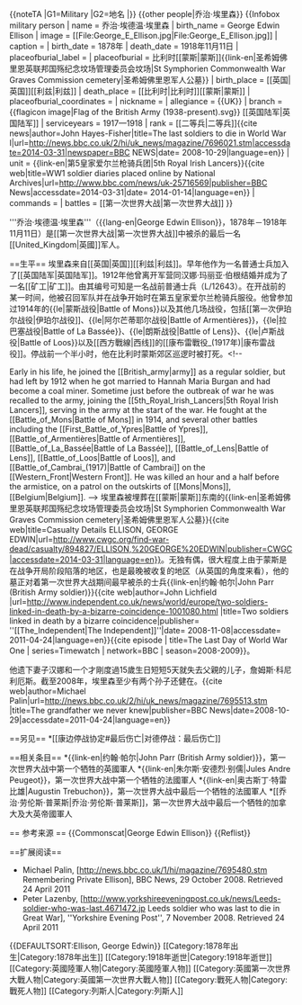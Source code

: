 {{noteTA
|G1=Military
|G2=地名
|}}
{{other people|乔治·埃里森}}
{{Infobox military person
| name          = 乔治·埃德温·埃里森
| birth_name          = George Edwin Ellison
| image         = [[File:George_E_Ellison.jpg|File:George_E_Ellison.jpg]]
| caption       = <!-- Deleted image removed:   -->
| birth_date    = 1878年
| death_date    = 1918年11月11日<ref name="CWGC"/>
| placeofburial_label = 
| placeofburial = 比利时[[蒙斯|蒙斯]]{{link-en|圣希姆佛里恩英联邦国殇纪念坟场管理委员会坟场|St Symphorien Commonwealth War Graves Commission cemetery|圣希姆佛里恩军人公墓}}<ref name="CWGC"/>
| birth_place   = [[英国|英国]][[利兹|利兹]]
| death_place   = [[比利时|比利时]][[蒙斯|蒙斯]]
| placeofburial_coordinates = 
| nickname      =
| allegiance    = {{UK}}
| branch        = {{flagicon image|Flag of the British Army (1938-present).svg}} [[英国陆军|英国陆军]]
| serviceyears  = 1917—1918
| rank          = [[二等兵|二等兵]]<ref name="BBC NEWS">{{cite news|author=John Hayes-Fisher|title=The last soldiers to die in World War I|url=http://news.bbc.co.uk/2/hi/uk_news/magazine/7696021.stm|accessdate=2014-03-31|newspaper=BBC NEWS|date= 2008-10-29|language=en}}</ref>
| unit          = {{link-en|第5皇家爱尔兰枪骑兵团|5th Royal Irish Lancers}}<ref>{{cite web|title=WW1 soldier diaries placed online by National Archives|url=http://www.bbc.com/news/uk-25716569|publisher=BBC News|accessdate=2014-03-31|date= 2014-01-14|language=en}}</ref>
| commands      =
| battles       = [[第一次世界大战|第一次世界大战]]
}}

'''乔治·埃德温·埃里森'''（{{lang-en|George Edwin Ellison}}，1878年－1918年11月11日）是[[第一次世界大战|第一次世界大战]]中被杀的最后一名[[United_Kingdom|英國]]军人。<ref name="CWGC"/>

==生平==
埃里森来自[[英国|英国]][[利兹|利兹]]。早年他作为一名普通士兵加入了[[英国陆军|英国陆军]]。1912年他曾离开军营同汉娜·玛丽亚·伯根结婚并成为了一名[[矿工|矿工]]。由其编号可知是一名战前普通士兵（L/12643）<ref name="BBC NEWS"/>。在开战前的某一时间，他被召回军队并在战争开始时在第五皇家爱尔兰枪骑兵服役。他曾参加过1914年的{{le|蒙斯战役|Battle of Mons}}以及其他几场战役，包括[[第一次伊珀尔战役|伊珀尔战役]]、{{le|阿尔芒蒂耶尔战役|Battle of Armentières}}，{{le|拉巴塞战役|Battle of La Bassée}}、{{le|朗斯战役|Battle of Lens}}、{{le|卢斯战役|Battle of Loos}}以及[[西方戰線|西线]]的[[康布雷戰役_(1917年)|康布雷战役]]。停战前一个半小时，他在比利时蒙斯郊区巡逻时被打死。<!--

Early in his life, he joined the [[British_army|army]] as a regular soldier, but had left by 1912 when he got married to Hannah Maria Burgan and had become a coal miner. Sometime just before the outbreak of war he was recalled to the army, joining the [[5th_Royal_Irish_Lancers|5th Royal Irish Lancers]], serving in the army at the start of the war.  He fought at the [[Battle_of_Mons|Battle of Mons]] in 1914, and several other battles including the [[First_Battle_of_Ypres|Battle of Ypres]], [[Battle_of_Armentières|Battle of Armentières]], [[Battle_of_La_Bassée|Battle of La Bassée]], [[Battle_of_Lens|Battle of Lens]], [[Battle_of_Loos|Battle of Loos]], and [[Battle_of_Cambrai_(1917)|Battle of Cambrai]] on the [[Western_Front|Western Front]]. He was killed an hour and a half before the armistice, on a patrol on the outskirts of [[Mons|Mons]], [[Belgium|Belgium]].
-->
埃里森被埋葬在[[蒙斯|蒙斯]]东南的{{link-en|圣希姆佛里恩英联邦国殇纪念坟场管理委员会坟场|St Symphorien Commonwealth War Graves Commission cemetery|圣希姆佛里恩军人公墓}}<ref name="CWGC">{{cite web|title=Casualty Details ELLISON, GEORGE EDWIN|url=http://www.cwgc.org/find-war-dead/casualty/894827/ELLISON,%20GEORGE%20EDWIN|publisher=CWGC|accessdate=2014-03-31|language=en}}</ref>。无独有偶，很大程度上由于蒙斯是在战争开局阶段陷落的地区，也是最晚被收复的地区（从英国的角度来看），他的墓正对着第一次世界大战期间最早被杀的士兵{{link-en|约翰·帕尔|John Parr (British Army soldier)}}<!--
Ellison is buried in the [[St_Symphorien_Commonwealth_War_Graves_Commission_cemetery|St Symphorien military cemetery]], just southeast of [[Mons|Mons]]. <ref name="CWGC"> {{cwgc|id=894827|name=Ellison, George Edwin|accessdate=13 November 2010}}</ref> Coincidentally, and in large part due to Mons being lost in the very opening stages of the war and regained at the very end (from the British perspective), his grave faces that of [[John_Parr_(British_Army_soldier)|John Parr]], the first British soldier killed during the Great War--><ref>{{cite web|author=John Lichfield |url=http://www.independent.co.uk/news/world/europe/two-soldiers-linked-in-death-by-a-bizarre-coincidence-1001080.html |title=Two soldiers linked in death by a bizarre coincidence|publisher= ''[[The_Independent|The Independent]]''|date= 2008-11-08|accessdate= 2011-04-24|language=en}}</ref><ref>{{cite episode | title=The Last Day of World War One | series=Timewatch | network=BBC | season=2008-2009}}</ref>。

他遗下妻子汉娜和一个才剛度過15歲生日短短5天就失去父親的儿子，詹姆斯·科尼利厄斯。截至2008年，埃里森至少有两个孙子还健在。<!--He was survived by Hannah and a son, James Cornelius, just 5 days short of his fifth birthday when his father was killed. At least two grandchildren of his were alive as of 2008.--><ref>{{cite web|author=Michael Palin|url=http://news.bbc.co.uk/2/hi/uk_news/magazine/7695513.stm |title=The grandfather we never knew|publisher=BBC News|date=2008-10-29|accessdate=2011-04-24|language=en}}</ref>

==另见==
*[[康边停战协定#最后伤亡|对德停战：最后伤亡]]

==相关条目==
*{{link-en|约翰·帕尔|John Parr (British Army soldier)}}，第一次世界大战中第一个牺牲的英國軍人
*{{link-en|朱尔斯·安德烈·别儒|Jules Andre Peugeot}}，第一次世界大战中第一个牺牲的法國軍人
*{{link-en|奥古斯丁·特雷比雄|Augustin Trebuchon}}，第一次世界大战中最后一个牺牲的法國軍人
*[[乔治·劳伦斯·普莱斯|乔治·劳伦斯·普莱斯]]，第一次世界大战中最后一个牺牲的加拿大及大英帝國軍人

== 参考来源 ==
{{Commonscat|George Edwin Ellison}}
{{Reflist}}

==扩展阅读==
* Michael Palin, [http://news.bbc.co.uk/1/hi/magazine/7695480.stm Remembering Private Ellison], BBC News, 29 October 2008. Retrieved 24 April 2011
* Peter Lazenby, [http://www.yorkshireeveningpost.co.uk/news/Leeds-soldier-who-was-last.4671472.jp Leeds soldier who was last to die in Great War], ''Yorkshire Evening Post'', 7 November 2008.  Retrieved 24 April 2011

{{DEFAULTSORT:Ellison, George Edwin}}
[[Category:1878年出生|Category:1878年出生]]
[[Category:1918年逝世|Category:1918年逝世]]
[[Category:英國陸軍人物|Category:英國陸軍人物]]
[[Category:英國第一次世界大戰人物|Category:英國第一次世界大戰人物]]
[[Category:戰死人物|Category:戰死人物]]
[[Category:列斯人|Category:列斯人]]<!--
[[Category:British_military_personnel_killed_in_World_War_I|Category:British military personnel killed in World War I]]
[[Category:第五皇家爱尔兰枪骑兵士兵|Category:第五皇家爱尔兰枪骑兵士兵]]-->